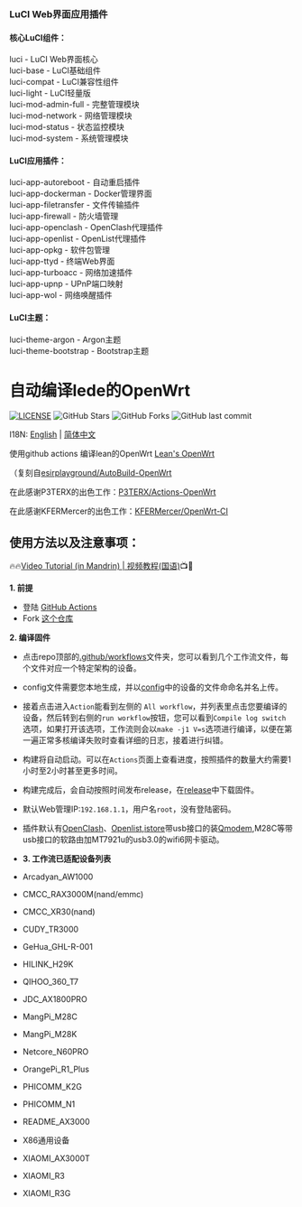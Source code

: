 ### LuCI Web界面应用插件
#### 核心LuCI组件：
luci - LuCI Web界面核心 \
luci-base - LuCI基础组件 \
luci-compat - LuCI兼容性组件 \
luci-light - LuCI轻量版 \
luci-mod-admin-full - 完整管理模块 \
luci-mod-network - 网络管理模块 \
luci-mod-status - 状态监控模块 \
luci-mod-system - 系统管理模块
#### LuCI应用插件：
luci-app-autoreboot - 自动重启插件 \
luci-app-dockerman - Docker管理界面 \
luci-app-filetransfer - 文件传输插件 \
luci-app-firewall - 防火墙管理 \
luci-app-openclash - OpenClash代理插件 \
luci-app-openlist - OpenList代理插件 \
luci-app-opkg - 软件包管理 \
luci-app-ttyd - 终端Web界面 \
luci-app-turboacc - 网络加速插件 \
luci-app-upnp - UPnP端口映射 \
luci-app-wol - 网络唤醒插件
#### LuCI主题：
luci-theme-argon - Argon主题 \
luci-theme-bootstrap - Bootstrap主题

# 自动编译lede的OpenWrt
[![LICENSE](https://img.shields.io/github/license/mashape/apistatus.svg?style=flat&logo=github&label=LICENSE)](https://github.com/LeeHe-gif/AutoBuild-OpenWrt/blob/master/LICENSE)
![GitHub Stars](https://img.shields.io/github/stars/LeeHe-gif/AutoBuild-OpenWrt.svg?style=flat&logo=appveyor&label=Stars&logo=github)
![GitHub Forks](https://img.shields.io/github/forks/LeeHe-gif/AutoBuild-OpenWrt.svg?style=flat&logo=appveyor&label=Forks&logo=github)
![GitHub last commit](https://img.shields.io/github/last-commit/LeeHe-gif/AutoBuild-OpenWrt?label=Latest%20Commit&logo=github)

I18N: [English](README_EN.md) | [简体中文](README.md)

使用github actions 编译lean的OpenWrt [Lean's OpenWrt](https://github.com/coolsnowwolf/lede)   

（复刻自[esirplayground/AutoBuild-OpenWrt](https://github.com/esirplayground/AutoBuild-OpenWrt)


在此感谢P3TERX的出色工作：[P3TERX/Actions-OpenWrt](https://github.com/P3TERX/Actions-OpenWrt/)

在此感谢KFERMercer的出色工作：[KFERMercer/OpenWrt-CI](https://github.com/KFERMercer/OpenWrt-CI)

## 使用方法以及注意事项：

🔥🔥[Video Tutorial (in Mandrin) | 视频教程(国语)](https://youtu.be/9YO7nxNry-4)📺🎉

**1. 前提**
  - 登陆 [GitHub Actions](https://github.com/features/actions/signup)
  - Fork [这个仓库](https://github.com/LeeHe-gif/AutoBuild-OpenWrt)
    
**2. 编译固件**
  - 点击repo顶部的[.github/workflows](https://github.com/LeeHe-gif/AutoBuild-OpenWrt/tree/master/.github/workflows)文件夹，您可以看到几个工作流文件，每个文件对应一个特定架构的设备。

  - config文件需要您本地生成，并以[config](https://github.com/LeeHe-gif/AutoBuild-OpenWrt/tree/master/config)中的设备的文件命命名并名上传。

  - 接着点击进入`Action`能看到左侧的 `All workflow`，并列表里点击您要编译的设备，然后转到右侧的`run workflow`按钮，您可以看到`Compile log switch`选项，如果打开该选项，工作流则会以`make -j1 V=s`选项进行编译，以便在第一遍正常多核编译失败时查看详细的日志，接着进行纠错。

  - 构建将自动启动。可以在`Actions`页面上查看进度，按照插件的数量大约需要1小时至2小时甚至更多时间。

  - 构建完成后，会自动按照时间发布release，在[release](https://github.com/LeeHe-gif/AutoBuild-OpenWrt/releases)中下载固件。

  - 默认Web管理IP:`192.168.1.1`，用户名`root`，没有登陆密码。

  - 插件默认有[OpenClash](https://github.com/vernesong/OpenClash)、[Openlist](https://github.com/OpenListTeam/OpenList),[istore](https://github.com/linkease/istore)带usb接口的装[Qmodem](https://github.com/FUjr/QModem),M28C等带usb接口的软路由加MT7921u的usb3.0的wifi6网卡驱动。
  - **3. 工作流已适配设备列表**
  - Arcadyan_AW1000
  - CMCC_RAX3000M(nand/emmc)
  - CMCC_XR30(nand)
  - CUDY_TR3000
  - GeHua_GHL-R-001
  - HILINK_H29K
  - QIHOO_360_T7
  - JDC_AX1800PRO
  - MangPi_M28C
  - MangPi_M28K
  - Netcore_N60PRO
  - OrangePi_R1_Plus
  - PHICOMM_K2G
  - PHICOMM_N1
  - README_AX3000
  - X86通用设备
  - XIAOMI_AX3000T
  - XIAOMI_R3
  - XIAOMI_R3G
